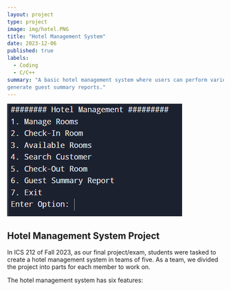 ```yaml
---
layout: project
type: project
image: img/hotel.PNG
title: "Hotel Management System"
date: 2023-12-06
published: true
labels:
  - Coding
  - C/C++
summary: "A basic hotel management system where users can perform various operations related to room management, customer check-in and check-out, and
generate guest summary reports."
---
```


<img src="img/hotel.PNG">

## Hotel Management System Project

In ICS 212 of Fall 2023, as our final project/exam, students were tasked to create a hotel management system in teams of five. As a team, we divided the project into parts for each member to work on. 

The hotel management system has six features:


